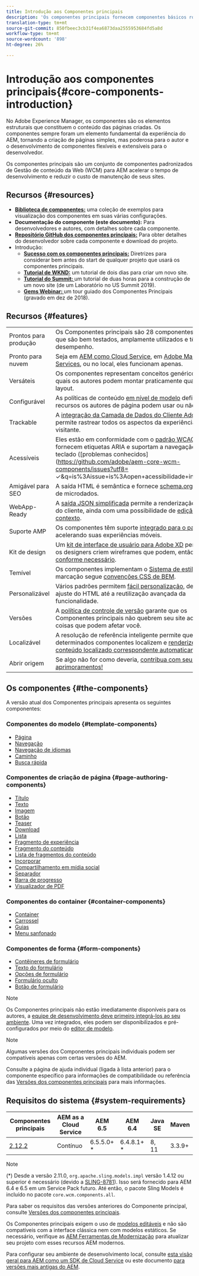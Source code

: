 ```yaml
---
title: Introdução aos Componentes principais
description: 'Os componentes principais fornecem componentes básicos robustos e extensíveis, baseados na tecnologia mais recente e nas práticas recomendadas. '
translation-type: tm+mt
source-git-commit: 850fbeec3cb31f4ea6873daa2555953684fd5a8d
workflow-type: tm+mt
source-wordcount: '898'
ht-degree: 26%

---
```



# Introdução aos componentes principais{#core-components-introduction}

No Adobe Experience Manager, os componentes são os elementos estruturais que constituem o conteúdo das páginas criadas. Os componentes sempre foram um elemento fundamental da experiência do AEM, tornando a criação de páginas simples, mas poderosa para o autor e o desenvolvimento de componentes flexíveis e extensíveis para o desenvolvedor.

Os componentes principais são um conjunto de componentes padronizados de Gestão de conteúdo da Web (WCM) para AEM acelerar o tempo de desenvolvimento e reduzir o custo de manutenção de seus sites.

## Recursos {#resources}

* **[Biblioteca de componentes:](https://www.adobe.com/go/aem_cmp_library)** uma coleção de exemplos para visualização dos componentes em suas várias configurações.
* **Documentação do componente (este documento):** Para desenvolvedores e autores, com detalhes sobre cada componente.
* **[Repositório GitHub dos componentes principais:](https://github.com/adobe/aem-core-wcm-components)** Para obter detalhes do desenvolvedor sobre cada componente e download do projeto.
* Introdução:
   * **[Sucesso com os componentes principais:](/help/developing/success.md)** Diretrizes para considerar bem antes do start de qualquer projeto que usará os componentes principais.
   * **[Tutorial de WKND:](https://docs.adobe.com/content/help/en/experience-manager-learn/getting-started-wknd-tutorial-develop/overview.html)** um tutorial de dois dias para criar um novo site.
   * **[Tutorial do Summit: ](https://expleague.azureedge.net/labs/L767/index.html)** um tutorial de duas horas para a construção de um novo site (de um Laboratório no US Summit 2019).
   * **[Gems Webinar: ](https://helpx.adobe.com/experience-manager/kt/eseminars/gems/AEM-Core-Components.html)** um tour guiado dos Componentes Principais (gravado em dez de 2018).

## Recursos {#features}

|  |  |
|---|---|
| Prontos para produção | Os Componentes principais são 28 componentes robustos que são bem testados, amplamente utilizados e têm bom desempenho. |
| Pronto para nuvem | Seja em [AEM como Cloud Service](https://docs.adobe.com/content/help/en/experience-manager-cloud-service/landing/home.html), em [Adobe Managed Services](https://github.com/adobe/aem-project-archetype/tree/master/src/main/archetype/dispatcher.ams), ou no local, eles funcionam apenas. |
| Versáteis | Os componentes representam conceitos genéricos com os quais os autores podem montar praticamente qualquer layout. |
| Configurável | As políticas de conteúdo [em nível de modelo](https://docs.adobe.com/content/help/en/experience-manager-cloud-service/implementing/components-templates/templates.html#content-policies) definem quais recursos os autores de página podem usar ou não. |
| Trackable | A [integração da Camada de Dados do Cliente Adobe](/help/developing/data-layer/overview.md) permite rastrear todos os aspectos da experiência do visitante. |
| Acessíveis | Eles estão em conformidade com o [padrão WCAG 2.1](https://www.w3.org/TR/WCAG21/), fornecem etiquetas ARIA e suportam a navegação do teclado ([problemas conhecidos](https://github.com/adobe/aem-core-wcm-components/issues?utf8= ✓&amp;q=is%3Aissue+is%3Aopen+acessibilidade+in%3Atitle)). |
| Amigável para SEO | A saída HTML é semântica e fornece [schema.org](https://schema.org) anotações de microdados. |
| WebApp-Ready | A [saída JSON simplificada](https://docs.adobe.com/content/help/en/experience-manager-learn/foundation/development/develop-sling-model-exporter.html) permite a renderização do lado do cliente, ainda com uma possibilidade de [edição no contexto](https://docs.adobe.com/content/help/en/experience-manager-learn/sites/spa-editor/spa-editor-framework-feature-video-use.html). |
| Suporte AMP | Os componentes têm suporte [integrado para o padrão AMP,](/help/developing/amp.md) acelerando suas experiências móveis. |
| Kit de design | Um [kit de interface de usuário para Adobe XD](https://docs.adobe.com/content/help/en/experience-manager-learn/getting-started-wknd-tutorial-develop/assets/overview/AEM_UI-kit_Wireframe.xd) permite que os designers criem wireframes que podem, então, [estilo, conforme necessário](https://docs.adobe.com/content/help/en/experience-manager-learn/getting-started-wknd-tutorial-develop/assets/overview/AEM_UI-kit_WKND.xd). |
| Temível | Os componentes implementam o [Sistema de estilo](https://docs.adobe.com/content/help/en/experience-manager-cloud-service/implementing/components-templates/style-system.html) e a marcação segue [convenções CSS de BEM](http://getbem.com/). |
| Personalizável | Vários padrões permitem [fácil personalização](developing/customizing.md), desde o ajuste do HTML até a reutilização avançada da funcionalidade. |
| Versões | A [política de controle de versão](https://github.com/adobe/aem-core-wcm-components/wiki/Versioning-policies) garante que os Componentes principais não quebrem seu site ao melhorar coisas que podem afetar você. |
| Localizável | A resolução de referência inteligente permite que determinados componentes localizem e [renderizem o conteúdo localizado correspondente automaticamente](get-started/localization.md). |
| Abrir origem | Se algo não for como deveria, [contribua com seus aprimoramentos!](https://github.com/adobe/aem-core-wcm-components/blob/master/CONTRIBUTING.md) |

## Os componentes {#the-components}

A versão atual dos Componentes principais apresenta os seguintes componentes:

### Componentes do modelo {#template-components}

* [Página](components/page.md)
* [Navegação](components/navigation.md)
* [Navegação de idiomas](components/language-navigation.md)
* [Caminho](components/breadcrumb.md)
* [Busca rápida](components/quick-search.md)

### Componentes de criação de página {#page-authoring-components}

* [Título](components/title.md)
* [Texto](components/text.md)
* [Imagem](components/image.md)
* [Botão](components/button.md)
* [Teaser](components/teaser.md)
* [Download](components/download.md)
* [Lista](components/list.md)
* [Fragmento de experiência](components/experience-fragment.md)
* [Fragmento do conteúdo](components/content-fragment-component.md)
* [Lista de fragmentos do conteúdo](components/content-fragment-list.md)
* [Incorporar](components/embed.md)
* [Compartilhamento em mídia social](components/sharing.md)
* [Separador](components/separator.md)
* [Barra de progresso](components/progress-bar.md)
* [Visualizador de PDF](components/pdf-viewer.md)

### Componentes do container {#container-components}

* [Container](components/container.md)
* [Carrossel](components/carousel.md)
* [Guias](components/tabs.md)
* [Menu sanfonado](components/accordion.md)

### Componentes de forma {#form-components}

* [Contêineres de formulário](components/forms/form-container.md)
* [Texto do formulário](components/forms/form-text.md)
* [Opções de formulário](components/forms/form-options.md)
* [Formulário oculto](components/forms/form-hidden.md)
* [Botão de formulário](components/forms/form-button.md)

>[!NOTE]
>
>Os Componentes principais não estão imediatamente disponíveis para os autores, a [equipe de desenvolvimento deve primeiro integrá-los ao seu ambiente](get-started/using.md). Uma vez integrados, eles podem ser disponibilizados e pré-configurados por meio do [editor de modelo](https://docs.adobe.com/content/help/en/experience-manager-cloud-service/sites/authoring/features/templates.html).

>[!NOTE]
>
>Algumas versões dos Componentes principais individuais podem ser compatíveis apenas com certas versões do AEM.
>
>Consulte a página de ajuda individual (ligada à lista anterior) para o componente específico para informações de compatibilidade ou referência das [Versões dos componentes principais](versions.md) para mais informações.

## Requisitos do sistema {#system-requirements}

| Componentes principais | AEM as a Cloud Service | AEM 6.5 | AEM 6.4 | Java SE | Maven |
|---------|---------|---------|---------|---------|---------|
| [2,12,2](https://github.com/adobe/aem-core-wcm-components/releases/tag/core.wcm.components.reactor-2.12.2) | Contínuo | 6.5.5.0+ * | 6.4.8.1+ * | 8, 11 | 3.3.9+ |

>[!NOTE]
>
>(*) Desde a versão 2.11.0, `org.apache.sling.models.impl` versão 1.4.12 ou superior é necessário (devido a [SLING-8781](https://issues.apache.org/jira/browse/SLING-8781)). Isso será fornecido para AEM 6.4 e 6.5 em um Service Pack futuro. Até então, o pacote Sling Models é incluído no pacote `core.wcm.components.all`.

Para saber os requisitos das versões anteriores do Componente principal, consulte [Versões dos componentes principais](versions.md).

Os Componentes principais exigem o uso de [modelos editáveis](https://docs.adobe.com/content/help/en/experience-manager-learn/sites/page-authoring/template-editor-feature-video-use.html) e não são compatíveis com a interface clássica nem com modelos estáticos. Se necessário, verifique as [AEM Ferramentas de Modernização](https://opensource.adobe.com/aem-modernize-tools/pages/tools.html) para atualizar seu projeto com esses recursos AEM modernos.

Para configurar seu ambiente de desenvolvimento local, consulte [esta visão geral para AEM como um SDK de Cloud Service](https://docs.adobe.com/content/help/en/experience-manager-learn/cloud-service/local-development-environment-set-up/overview.html) ou este documento [para versões mais antigas do AEM](https://docs.adobe.com/content/help/en/experience-manager-learn/foundation/development/set-up-a-local-aem-development-environment.html).
